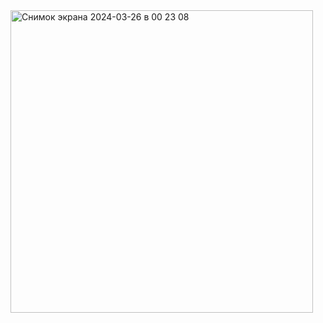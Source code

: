 <img width="484" alt="Снимок экрана 2024-03-26 в 00 23 08" src="https://github.com/Cracksssss/Labaratory1/assets/144316503/0e551685-ef9a-40f9-a079-523613b39456">

